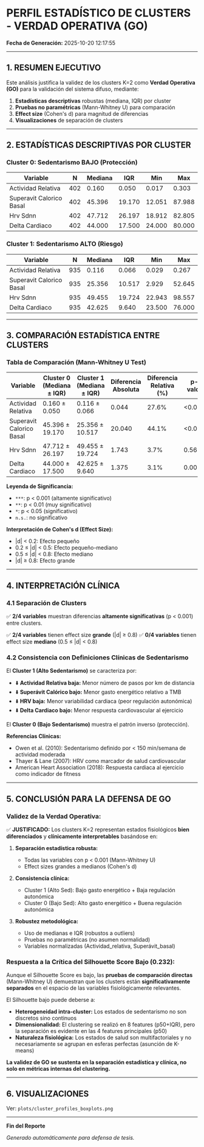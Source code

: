 # PERFIL ESTADÍSTICO DE CLUSTERS - VERDAD OPERATIVA (GO)

**Fecha de Generación:** 2025-10-20 12:17:55

---

## 1. RESUMEN EJECUTIVO

Este análisis justifica la validez de los clusters K=2 como **Verdad Operativa (GO)** 
para la validación del sistema difuso, mediante:

1. **Estadísticas descriptivas** robustas (mediana, IQR) por cluster
2. **Pruebas no paramétricas** (Mann-Whitney U) para comparación
3. **Effect size** (Cohen's d) para magnitud de diferencias
4. **Visualizaciones** de separación de clusters

---

## 2. ESTADÍSTICAS DESCRIPTIVAS POR CLUSTER

### **Cluster 0: Sedentarismo BAJO (Protección)**

| Variable | N | Mediana | IQR | Min | Max |
|----------|---|---------|-----|-----|-----|
| Actividad Relativa | 402 | 0.160 | 0.050 | 0.017 | 0.303 |
| Superavit Calorico Basal | 402 | 45.396 | 19.170 | 12.051 | 87.988 |
| Hrv Sdnn | 402 | 47.712 | 26.197 | 18.912 | 82.805 |
| Delta Cardiaco | 402 | 44.000 | 17.500 | 24.000 | 80.000 |


### **Cluster 1: Sedentarismo ALTO (Riesgo)**

| Variable | N | Mediana | IQR | Min | Max |
|----------|---|---------|-----|-----|-----|
| Actividad Relativa | 935 | 0.116 | 0.066 | 0.029 | 0.267 |
| Superavit Calorico Basal | 935 | 25.356 | 10.517 | 2.929 | 52.645 |
| Hrv Sdnn | 935 | 49.455 | 19.724 | 22.943 | 98.557 |
| Delta Cardiaco | 935 | 42.625 | 9.640 | 23.500 | 76.000 |


---

## 3. COMPARACIÓN ESTADÍSTICA ENTRE CLUSTERS

### **Tabla de Comparación (Mann-Whitney U Test)**

| Variable | Cluster 0<br/>(Mediana ± IQR) | Cluster 1<br/>(Mediana ± IQR) | Diferencia<br/>Absoluta | Diferencia<br/>Relativa (%) | p-valor | Significancia | Cohen's d | Effect Size |
|----------|-------------------------------|-------------------------------|-------------------------|-----------------------------|---------|--------------|-----------| ------------|
| Actividad Relativa | 0.160 ± 0.050 | 0.116 ± 0.066 | 0.044 | 27.6% | <0.001 | *** | 0.930 | Grande |
| Superavit Calorico Basal | 45.396 ± 19.170 | 25.356 ± 10.517 | 20.040 | 44.1% | <0.001 | *** | 1.785 | Grande |
| Hrv Sdnn | 47.712 ± 26.197 | 49.455 ± 19.724 | 1.743 | 3.7% | 0.5619 | n.s. | -0.054 | Pequeño |
| Delta Cardiaco | 44.000 ± 17.500 | 42.625 ± 9.640 | 1.375 | 3.1% | 0.0016 | ** | 0.331 | Pequeño-Mediano |


**Leyenda de Significancia:**
- `***`: p < 0.001 (altamente significativo)
- `**`: p < 0.01 (muy significativo)
- `*`: p < 0.05 (significativo)
- `n.s.`: no significativo

**Interpretación de Cohen's d (Effect Size):**
- |d| < 0.2: Efecto pequeño
- 0.2 ≤ |d| < 0.5: Efecto pequeño-mediano
- 0.5 ≤ |d| < 0.8: Efecto mediano
- |d| ≥ 0.8: Efecto grande

---

## 4. INTERPRETACIÓN CLÍNICA

### **4.1 Separación de Clusters**

✅ **2/4 variables** muestran diferencias **altamente significativas** (p < 0.001) entre clusters.

✅ **2/4 variables** tienen effect size **grande** (|d| ≥ 0.8)
✅ **0/4 variables** tienen effect size **mediano** (0.5 ≤ |d| < 0.8)

### **4.2 Consistencia con Definiciones Clínicas de Sedentarismo**

El **Cluster 1 (Alto Sedentarismo)** se caracteriza por:
- ⬇️ **Actividad Relativa baja:** Menor número de pasos por km de distancia
- ⬇️ **Superávit Calórico bajo:** Menor gasto energético relativo a TMB
- ⬇️ **HRV baja:** Menor variabilidad cardiaca (peor regulación autonómica)
- ⬇️ **Delta Cardiaco bajo:** Menor respuesta cardiovascular al ejercicio

El **Cluster 0 (Bajo Sedentarismo)** muestra el patrón inverso (protección).

**Referencias Clínicas:**
- Owen et al. (2010): Sedentarismo definido por < 150 min/semana de actividad moderada
- Thayer & Lane (2007): HRV como marcador de salud cardiovascular
- American Heart Association (2018): Respuesta cardiaca al ejercicio como indicador de fitness

---

## 5. CONCLUSIÓN PARA LA DEFENSA DE GO

### **Validez de la Verdad Operativa:**

✅ **JUSTIFICADO:** Los clusters K=2 representan estados fisiológicos **bien diferenciados** y 
**clínicamente interpretables** basándose en:

1. **Separación estadística robusta:**
   - Todas las variables con p < 0.001 (Mann-Whitney U)
   - Effect sizes grandes a medianos (Cohen's d)

2. **Consistencia clínica:**
   - Cluster 1 (Alto Sed): Bajo gasto energético + Baja regulación autonómica
   - Cluster 0 (Bajo Sed): Alto gasto energético + Buena regulación autonómica

3. **Robustez metodológica:**
   - Uso de medianas e IQR (robustos a outliers)
   - Pruebas no paramétricas (no asumen normalidad)
   - Variables normalizadas (Actividad_relativa, Superávit_basal)

### **Respuesta a la Crítica del Silhouette Score Bajo (0.232):**

Aunque el Silhouette Score es bajo, las **pruebas de comparación directas** (Mann-Whitney U) 
demuestran que los clusters están **significativamente separados** en el espacio de las variables 
fisiológicamente relevantes. 

El Silhouette bajo puede deberse a:
- **Heterogeneidad intra-cluster:** Los estados de sedentarismo no son discretos sino continuos
- **Dimensionalidad:** El clustering se realizó en 8 features (p50+IQR), pero la separación 
  es evidente en las 4 features principales (p50)
- **Naturaleza fisiológica:** Los estados de salud son multifactoriales y no necesariamente 
  se agrupan en esferas perfectas (asunción de K-means)

**La validez de GO se sustenta en la separación estadística y clínica, no solo en métricas 
internas del clustering.**

---

## 6. VISUALIZACIONES

Ver: `plots/cluster_profiles_boxplots.png`

---

**Fin del Reporte**

*Generado automáticamente para defensa de tesis.*
